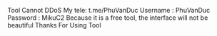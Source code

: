 Tool Cannot DDoS 
My tele: t.me/PhuVanDuc
Username : PhuVanDuc
Password : MikuC2
Because it is a free tool, the interface will not be beautiful 
Thanks For Using Tool
